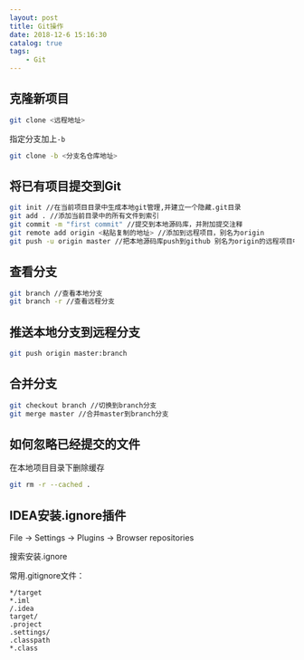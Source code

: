 ```yaml
---
layout: post
title: Git操作
date: 2018-12-6 15:16:30
catalog: true
tags:
    - Git
---
```


## 克隆新项目

```sh
git clone <远程地址>
```

指定分支加上`-b`

```sh
git clone -b <分支名仓库地址>
```

## 将已有项目提交到Git

```sh
git init //在当前项目目录中生成本地git管理,并建立一个隐藏.git目录
git add . //添加当前目录中的所有文件到索引
git commit -m "first commit" //提交到本地源码库，并附加提交注释
git remote add origin <粘贴复制的地址> //添加到远程项目，别名为origin
git push -u origin master //把本地源码库push到github 别名为origin的远程项目中，确认提交
```

## 查看分支

```sh
git branch //查看本地分支
git branch -r //查看远程分支
```

## 推送本地分支到远程分支

```sh
git push origin master:branch
```

## 合并分支

```sh
git checkout branch //切换到branch分支
git merge master //合并master到branch分支
```

## 如何忽略已经提交的文件

在本地项目目录下删除缓存

```sh
git rm -r --cached .
```

## IDEA安装.ignore插件

File -> Settings -> Plugins -> Browser repositories

搜索安装.ignore

常用.gitignore文件：

```
*/target
*.iml
/.idea
target/
.project
.settings/
.classpath
*.class
```